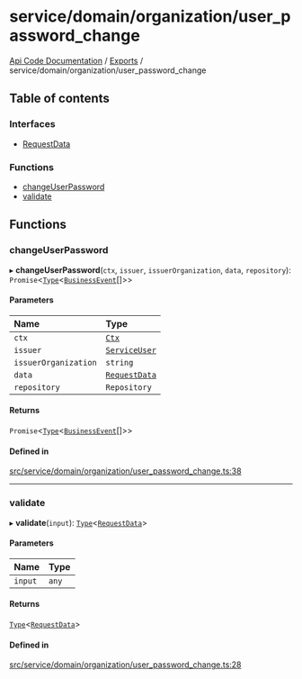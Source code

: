 # service/domain/organization/user\_password\_change
 
[Api Code Documentation](../README.md) / [Exports](../modules.md) / service/domain/organization/user\_password\_change

## Table of contents

### Interfaces

- [RequestData](../interfaces/service_domain_organization_user_password_change.RequestData.md)

### Functions

- [changeUserPassword](service_domain_organization_user_password_change.md#changeuserpassword)
- [validate](service_domain_organization_user_password_change.md#validate)

## Functions

### changeUserPassword

▸ **changeUserPassword**(`ctx`, `issuer`, `issuerOrganization`, `data`, `repository`): `Promise`<[`Type`](result.md#type)<[`BusinessEvent`](service_domain_business_event.md#businessevent)[]\>\>

#### Parameters

| Name | Type |
| :------ | :------ |
| `ctx` | [`Ctx`](../interfaces/lib_ctx.Ctx.md) |
| `issuer` | [`ServiceUser`](../interfaces/service_domain_organization_service_user.ServiceUser.md) |
| `issuerOrganization` | `string` |
| `data` | [`RequestData`](../interfaces/service_domain_organization_user_password_change.RequestData.md) |
| `repository` | `Repository` |

#### Returns

`Promise`<[`Type`](result.md#type)<[`BusinessEvent`](service_domain_business_event.md#businessevent)[]\>\>

#### Defined in

[src/service/domain/organization/user_password_change.ts:38](https://github.com/openkfw/TruBudget/blob/a06c11b/api/src/service/domain/organization/user_password_change.ts#L38)

___

### validate

▸ **validate**(`input`): [`Type`](result.md#type)<[`RequestData`](../interfaces/service_domain_organization_user_password_change.RequestData.md)\>

#### Parameters

| Name | Type |
| :------ | :------ |
| `input` | `any` |

#### Returns

[`Type`](result.md#type)<[`RequestData`](../interfaces/service_domain_organization_user_password_change.RequestData.md)\>

#### Defined in

[src/service/domain/organization/user_password_change.ts:28](https://github.com/openkfw/TruBudget/blob/a06c11b/api/src/service/domain/organization/user_password_change.ts#L28)
